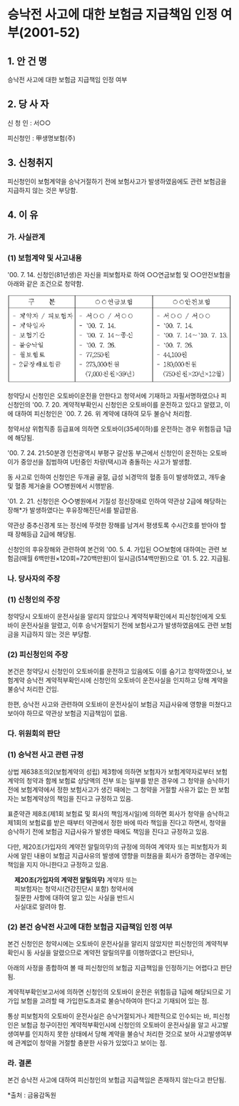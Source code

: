# 승낙전 사고에 대한 보험금 지급책임 인정 여부(2001-52)


## 1. 안 건 명
승낙전 사고에 대한 보험금 지급책임 인정 여부


## 2. 당 사 자

신 청 인 : 서○○

피신청인 : 甲생명보험(주)


## 3. 신청취지

피신청인이 보험계약을 승낙거절하기 전에 보험사고가 발생하였음에도 관련 보험금을 지급하지 않는 것은 부당함.


## 4. 이   유

### 가. 사실관계

### (1) 보험계약 및 사고내용

'00. 7. 14. 신청인(81년생)은 자신을 피보험자로 하여 ○○연금보험 및 ○○안전보험을 아래와 같은 조건으로 청약함. 

![alt image](https://raw.githubusercontent.com/aijinet/bodoc-claim-contents/master/contents/images/74_1.PNG)

<!--     
구    분 
○○연금보험
○○안전보험
 - 계약자 / 피보험자
 - 계약일자
 - 보험기간
 - 불승낙일
 - 월보험료
 - 2급장해보험금

 - 서○○ / 서○○
 - `00. 7. 14.
 - `00. 7. 14～종신
 - `00. 7. 26.
 - 77,250원
 - 273,000천원
   (7,000천원×39년)
 - 서○○ / 서○○
 - `00. 7. 14.
 - `00. 7. 14～`10. 7. 13.
 - `00. 7. 26.
 - 44,100원
 - 180,000천원
   (750천원×20년×12월)
-->

       
청약당시 신청인은 오토바이운전을 안한다고 청약서에 기재하고 자필서명하였으나 피신청인의 '00. 7. 20. 계약적부확인시 신청인은 오토바이를 운전하고 있다고 알렸고, 이에 대하여 피신청인은 `00. 7. 26. 위 계약에 대하여 모두 불승낙 처리함.

청약서상 위험직종 등급표에 의하면 오토바이(35세이하)를 운전하는 경우 위험등급 1급에 해당됨.
       
'00. 7. 24. 21:50분경 인천광역시 부평구 갈산동 부근에서 신청인이 운전하는 오토바이가 중앙선을 침범하여 U턴중인 차량(택시)과 충돌하는 사고가 발생함.

동 사고로 인하여 신청인은 두개골 골절, 급성 뇌경막의 혈종 등이 발생하였고, 개두술 및 혈종 제거술을 ○○병원에서 시행받음.

'01. 2. 21. 신청인은 ◇◇병원에서 기질성 정신장애로 인하여 약관상 2급에 해당하는 장해*가 발생하였다는 후유장해진단서를 발급받음.

약관상 중추신경계 또는 정신에 뚜렷한 장해를 남겨서 평생토록 수시간호를 받아야 할 때 장해등급 2급에 해당됨. 

신청인의 후유장해와 관련하여 본건외 '00. 5. 4. 가입된 ○○보험에 대하여는 관련 보험금(매월 6백만원×120회=720백만원)이 일시금(514백만원)으로 `01. 5. 22. 지급됨.


### 나. 당사자의 주장

###  (1) 신청인의 주장

청약당시 오토바이 운전사실을 알리지 않았으나 계약적부확인에서 피신청인에게 오토바이 운전사실을 알렸고, 이후 승낙거절되기 전에 보험사고가 발생하였음에도 관련  보험금을 지급하지 않는 것은 부당함.

### (2) 피신청인의 주장

본건은 청약당시 신청인이 오토바이를 운전하고 있음에도 이를 숨기고 청약하였으나, 보험계약 승낙전 계약적부확인시에 신청인의 오토바이 운전사실을 인지하고 당해 계약을  불승낙 처리한 건임.

한편, 승낙전 사고와 관련하여 오토바이 운전사실이 보험금 지급사유에 영향을 미쳤다고 보아야 하므로 약관상 보험금 지급책임이 없음.

### 다. 위원회의 판단

### (1) 승낙전 사고 관련 규정

상법 제638조의2(보험계약의 성립) 제3항에 의하면 보험자가 보험계약자로부터 보험계약의 청약과 함께 보험료 상당액의 전부 또는 일부를 받은 경우에 그 청약을 승낙하기 전에 보험계약에서 정한 보험사고가 생긴 때에는 그 청약을 거절할 사유가 없는 한 보험자는 보험계약상의 책임을 진다고 규정하고 있음.

표준약관 제8조(제1회 보험료 및 회사의 책임개시일)에 의하면 회사가 청약을 승낙하고 제1회의 보험료를 받은 때부터 약관에서 정한 바에 따라 책임을 진다고 하면서, 청약을 승낙하기 전에 보험금 지급사유가 발생한 때에도 책임을 진다고 규정하고 있음.

다만, 제20조(가입자의 계약전 알릴의무)의 규정에 의하여 계약자 또는 피보험자가 회사에 알린 내용이 보험금 지급사유의 발생에 영향을 미쳤음을 회사가 증명하는 경우에는 책임을 지지 아니한다고 규정하고 있음.

&nbsp;&nbsp;&nbsp;&nbsp;**제20조(가입자의 계약전 알릴의무)**
계약자 또는<br>&nbsp;&nbsp;&nbsp; 피보험자는 청약시(건강진단시 포함) 청약서에<br>&nbsp;&nbsp;&nbsp; 질문한 사항에 대하여 알고 있는 사실을 반드시<br>&nbsp;&nbsp;&nbsp; 사실대로 알려야 함.

### (2) 본건 승낙전 사고에 대한 보험금 지급책임 인정 여부

본건 신청인은 청약시에는 오토바이 운전사실을 알리지 않았지만 피신청인의 계약적부확인시 동 사실을 알렸으므로 계약전 알릴의무를 이행하였다고 판단되나, 
 
아래의 사정을 종합하여 볼 때 피신청인의 보험금 지급책임을 인정하기는 어렵다고 판단됨.

계약적부확인보고서에 의하면 신청인의 오토바이 운전은 위험등급 1급에 해당되므로 기가입 보험을 고려할 때 가입한도초과로 불승낙하여야 한다고 기재되어 있는 점.

통상 피보험자의 오토바이 운전사실은 승낙거절되거나 제한적으로 인수되는 바, 피신청인은 보험금 청구이전인 계약적부확인시에 신청인의 오토바이 운전사실을 알고 사고발생여부를 인지하지 못한 상태에서 당해 계약을 불승낙 처리한 것으로 보아 사고발생여부에 관계없이 청약을 거절할 충분한 사유가 있었다고 보이는 점.


### 라. 결론 
본건 승낙전 사고에 대하여 피신청인의 보험금 지급책임은 존재하지 않는다고 판단됨. 

*출처 : 금융감독원

